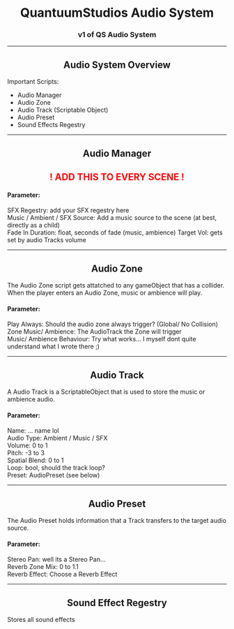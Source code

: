 <h1 align="center">QuantuumStudios Audio System</h1>

<h3 align="center">
v1 of QS Audio System
</h3>

---

<h2 align="center">
Audio System Overview
</h2>

Important Scripts:
- Audio Manager
- Audio Zone
- Audio Track (Scriptable Object)
- Audio Preset
- Sound Effects Regestry

---
<h2 align="center">Audio Manager</h2>

<h2 align="center" style="color:red;"> ! ADD THIS TO EVERY SCENE !</h2>

<h4>Parameter:</h4>
SFX Regestry: add your SFX regestry here <br>
Music / Ambient / SFX Source: Add a music source to the scene (at best, directly as a child) <br>
Fade In Duration: float, seconds of fade (music, ambience)
Target Vol: gets set by audio Tracks volume

---
<h2 align="center">
Audio Zone
</h2>

The Audio Zone script gets attatched to any gameObject that has a collider. When the player enters an Audio Zone, music or ambience will play.

<h4>Parameter:</h4>
Play Always: Should the audio zone always trigger? (Global/ No Collision)
<br> Zone Music/ Ambience: The AudioTrack the Zone will trigger
<br> Music/ Ambience Behaviour: Try what works... I myself dont quite understand what I wrote there ;)


---
<h2 align="center">
Audio Track
</h2>

A Audio Track is a ScriptableObject that is used to store the music or ambience audio.

<h4>Parameter:</h4>
Name: ... name lol <br>
Audio Type: Ambient / Music / SFX<br>
Volume: 0 to 1<br>
Pitch: -3 to 3<br>
Spatial Blend: 0 to 1<br>
Loop: bool, should the track loop?<br>
Preset: AudioPreset (see below)


---
<h2 align="center">
Audio Preset
</h2>

The Audio Preset holds information that a Track transfers to the target audio source.

<h4>Parameter:</h4>
Stereo Pan: well its a Stereo Pan... <br>
Reverb Zone Mix: 0 to 1.1 <br>
Reverb Effect: Choose a Reverb Effect

---
<h2 align="center">
Sound Effect Regestry
</h2>

Stores all sound effects
